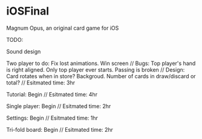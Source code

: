 # iOSFinal
Magnum Opus, an original card game for iOS

TODO:

Sound design

Two player to do: Fix lost animations. Win screen
// Bugs: Top player's hand is right aligned. Only top player ever starts. Passing is broken
// Design: Card rotates when in store? Backgroud. Number of cards in draw/discard or total?
// Esitmated time: 3hr

Tutorial: Begin
// Esitmated time: 4hr

Single player: Begin
// Esitmated time: 2hr

Settings: Begin
// Esitmated time: 1hr

Tri-fold board: Begin
// Esitmated time: 2hr
